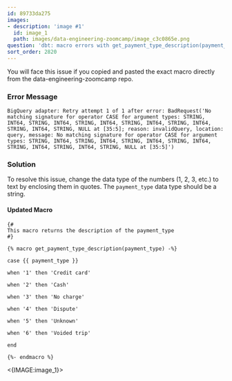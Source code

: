 ```yaml
---
id: 89733da275
images:
- description: 'image #1'
  id: image_1
  path: images/data-engineering-zoomcamp/image_c3c0865e.png
question: 'dbt: macro errors with get_payment_type_description(payment_type)'
sort_order: 2820
---
```


You will face this issue if you copied and pasted the exact macro directly from the data-engineering-zoomcamp repo.

### Error Message

```
BigQuery adapter: Retry attempt 1 of 1 after error: BadRequest('No matching signature for operator CASE for argument types: STRING, INT64, STRING, INT64, STRING, INT64, STRING, INT64, STRING, INT64, STRING, INT64, STRING, NULL at [35:5]; reason: invalidQuery, location: query, message: No matching signature for operator CASE for argument types: STRING, INT64, STRING, INT64, STRING, INT64, STRING, INT64, STRING, INT64, STRING, INT64, STRING, NULL at [35:5]')
```

### Solution

To resolve this issue, change the data type of the numbers (1, 2, 3, etc.) to text by enclosing them in quotes. The `payment_type` data type should be a string.

#### Updated Macro

```jinja
{#
This macro returns the description of the payment_type
#}

{% macro get_payment_type_description(payment_type) -%}

case {{ payment_type }}

when '1' then 'Credit card'

when '2' then 'Cash'

when '3' then 'No charge'

when '4' then 'Dispute'

when '5' then 'Unknown'

when '6' then 'Voided trip'

end

{%- endmacro %}
```

<{IMAGE:image_1}>

